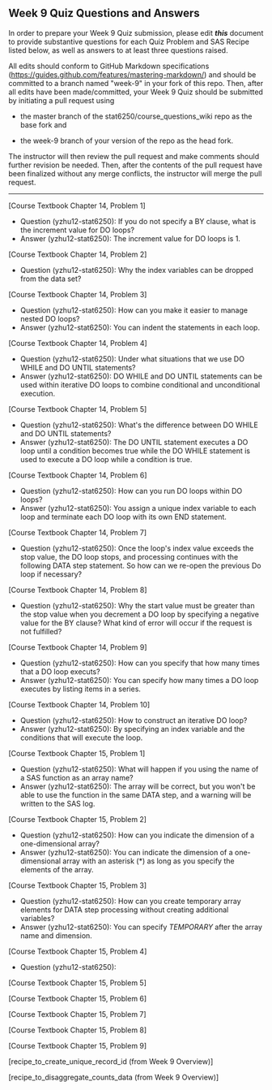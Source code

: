 ## Week 9 Quiz Questions and Answers

In order to prepare your Week 9 Quiz submission, please edit ***this*** document to provide substantive questions for each Quiz Problem and SAS Recipe listed below, as well as answers to at least three questions raised.

All edits should conform to GitHub Markdown specifications (https://guides.github.com/features/mastering-markdown/) and should be committed to a branch named "week-9" in your fork of this repo. Then, after all edits have been made/committed, your Week 9 Quiz should be submitted by initiating a pull request using

- the master branch of the stat6250/course_questions_wiki repo as the base fork and

- the week-9 branch of your version of the repo as the head fork.

The instructor will then review the pull request and make comments should further revision be needed. Then, after the contents of the pull request have been finalized without any merge conflicts, the instructor will merge the pull request.

********************************************************************************



[Course Textbook Chapter 14, Problem 1]

- Question (yzhu12-stat6250): If you do not specify a BY clause, what is the increment value for DO loops?
- Answer (yzhu12-stat6250): The increment value for DO loops is 1.

[Course Textbook Chapter 14, Problem 2]

- Question (yzhu12-stat6250): Why the index variables can be dropped from the data set?

[Course Textbook Chapter 14, Problem 3]

- Question (yzhu12-stat6250): How can you make it easier to manage nested DO loops?
- Answer (yzhu12-stat6250): You can indent the statements in each loop.

[Course Textbook Chapter 14, Problem 4]

- Question (yzhu12-stat6250): Under what situations that we use DO WHILE and DO UNTIL statements?
- Answer (yzhu12-stat6250): DO WHILE and DO UNTIL statements can be used within iterative DO loops to combine conditional and unconditional execution. 

[Course Textbook Chapter 14, Problem 5]

- Question (yzhu12-stat6250): What's the difference between DO WHILE and DO UNTIL statements?
- Answer (yzhu12-stat6250): The DO UNTIL statement executes a DO loop until a condition becomes true while the DO WHILE statement is used to execute a DO loop while a condition is true.

[Course Textbook Chapter 14, Problem 6]

- Question (yzhu12-stat6250): How can you run DO loops within DO loops?
- Answer (yzhu12-stat6250):  You assign a unique index variable to each loop and terminate each DO loop with its own END statement. 

[Course Textbook Chapter 14, Problem 7]

- Question (yzhu12-stat6250):  Once the loop's index value exceeds the stop value, the DO loop stops, and processing continues with the following DATA step statement. So how can we re-open the previous Do loop if necessary?

[Course Textbook Chapter 14, Problem 8]

- Question (yzhu12-stat6250): Why the start value must be greater than the stop value when you decrement a DO loop by specifying a negative value for the BY clause? What kind of error will occur if the request is not fulfilled?

[Course Textbook Chapter 14, Problem 9]

- Question (yzhu12-stat6250): How can you specify that how many times that a DO loop executs?
- Answer (yzhu12-stat6250): You can specify how many times a DO loop executes by listing items in a series.

[Course Textbook Chapter 14, Problem 10]

- Question (yzhu12-stat6250): How to construct an iterative DO loop?
- Answer (yzhu12-stat6250): By specifying an index variable and the conditions that will execute the loop. 

[Course Textbook Chapter 15, Problem 1]

- Question (yzhu12-stat6250): What will happen if you using the name of a SAS function as an array name?
- Answer (yzhu12-stat6250): The array will be correct, but you won't be able to use the function in the same DATA step, and a warning will be written to the SAS log.

[Course Textbook Chapter 15, Problem 2]

- Question (yzhu12-stat6250): How can you indicate the dimension of a one-dimensional array?
- Answer (yzhu12-stat6250): You can indicate the dimension of a one-dimensional array with an asterisk (*) as long as you specify the elements of the array. 

[Course Textbook Chapter 15, Problem 3]

- Question (yzhu12-stat6250): How can you create temporary array elements for DATA step processing without creating additional variables?
- Answer (yzhu12-stat6250): You can specify _TEMPORARY_ after the array name and dimension.

[Course Textbook Chapter 15, Problem 4]

- Question (yzhu12-stat6250): 

[Course Textbook Chapter 15, Problem 5]



[Course Textbook Chapter 15, Problem 6]



[Course Textbook Chapter 15, Problem 7]



[Course Textbook Chapter 15, Problem 8]



[Course Textbook Chapter 15, Problem 9]



[recipe_to_create_unique_record_id (from Week 9 Overview)]



[recipe_to_disaggregate_counts_data (from Week 9 Overview)]


